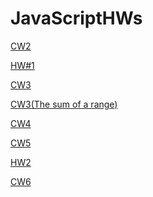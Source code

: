 # JavaScriptHWs

<a href="https://merveyavuz.github.io/JavaScriptHWs/Array%20Demo.html" rel="nofollow">CW2</a>

<a href="https://merveyavuz.github.io/JavaScriptHWs/HW%231.html" rel="nofollow">HW#1</a>

<a href="https://merveyavuz.github.io/JavaScriptHWs/inspector.html" rel="nofollow">CW3</a>

<a href="https://merveyavuz.github.io/JavaScriptHWs/cw3.png" rel="nofollow">CW3(The sum of a range)
  
<a href="https://merveyavuz.github.io/JavaScriptHWs/index.html" rel="nofollow">CW4</a>

<a href="https://merveyavuz.github.io/JavaScriptHWs/CW5.html" rel="nofollow">CW5</a>

<a href="https://merveyavuz.github.io/JavaScriptHWs/hw2/Database.html" rel="nofollow">HW2</a>

<a href="https://merveyavuz.github.io/JavaScriptHWs/timing.html" rel="nofollow">CW6</a>


